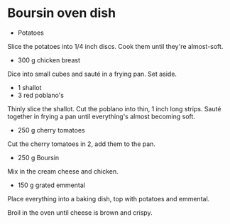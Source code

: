 # Boursin oven dish

- Potatoes

Slice the potatoes into 1/4 inch discs. Cook them until they're almost-soft.

- 300 g chicken breast

Dice into small cubes and sauté in a frying pan. Set aside.

- 1 shallot
- 3 red poblano's

Thinly slice the shallot. Cut the poblano into thin, 1 inch long strips. Sauté together in frying a pan until everything's almost becoming soft.

- 250 g cherry tomatoes

Cut the cherry tomatoes in 2, add them to the pan.

- 250 g Boursin

Mix in the cream cheese and chicken.

- 150 g grated emmental

Place everything into a baking dish, top with potatoes and emmental.

Broil in the oven until cheese is brown and crispy.
